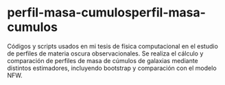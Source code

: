 # perfil-masa-cumulosperfil-masa-cumulos
Códigos y scripts usados en mi tesis de física computacional en el estudio de perfiles de materia oscura observacionales. Se realiza el cálculo y comparación de perfiles de masa de cúmulos de galaxias mediante distintos estimadores, incluyendo bootstrap y comparación con el modelo NFW.
